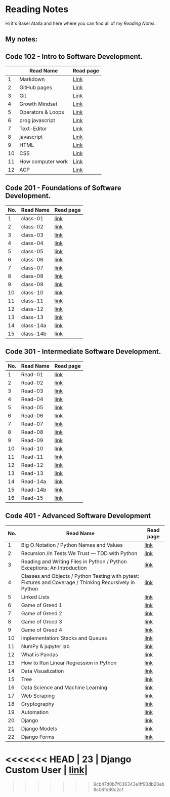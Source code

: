 # Reading Notes

Hi it's Basel Atalla and here where you can find all of my *Reading Notes*.


## My notes:

## Code 102 - Intro to Software Development.

|   | Read Name | Read page |
| --- | --- | --- |
|  1 |  Markdown | [Link](https://baselatalla.github.io/reading-notes/102/markdown) |
|  2 |  GitHub pages | [Link](https://baselatalla.github.io/reading-notes/102/github-pages) |
|  3 |  Git |[Link](https://baselatalla.github.io/reading-notes/102/git)|
|  4 |  Growth Mindset|[Link](https://baselatalla.github.io/reading-notes/102/growth-mindset)|
|  5 | Operators & Loops|[Link](https://baselatalla.github.io/reading-notes/102/Operators&Loops)|
|  6 | prog javascript|[Link](https://baselatalla.github.io/reading-notes/102/progjavascript)|
|  7 | Text-Editor|[Link](https://baselatalla.github.io/reading-notes/102/Text-Editor)|
|  8 | javascript|[Link](https://baselatalla.github.io/reading-notes/102/javascript-46-49)|
|  9 | HTML|[Link](https://baselatalla.github.io/reading-notes/102/HTML)|
|  10 | CSS|[Link](https://baselatalla.github.io/reading-notes/102/css)|
|  11 | How computer work|[Link](https://baselatalla.github.io/reading-notes/102/howcomputerwork)|
|  12 | ACP|[Link](https://baselatalla.github.io/102/reading-notes/ACP)|



## Code 201 - Foundations of Software Development.


| No. | Read Name | Read page |
| --- | --- | --- |
| 1 	|  class-01   |  [link](https://baselatalla.github.io/reading-notes/201/class-01)	|
| 2     |  class-02   |  [link](https://baselatalla.github.io/reading-notes/201/class-02)	|  	
| 3     |  class-03   |  [link](https://baselatalla.github.io/reading-notes/201/class-03)	|  	
| 4     |  class-04   |  [link](https://baselatalla.github.io/reading-notes/201/class-04)	|  	
| 5     |  class-05   |  [link](https://baselatalla.github.io/reading-notes/201/class-05)	|  	
| 6     |  class-06   |  [link](https://baselatalla.github.io/reading-notes/201/class-06)	|  	
| 7     |  class-07   |  [link](https://baselatalla.github.io/reading-notes/201/class-07)	|  	
| 8     |  class-08   |  [link](https://baselatalla.github.io/reading-notes/201/class-08)  |  	
| 9 	|  class-09   |  [link](https://baselatalla.github.io/reading-notes/201/class-09)	|
| 10 	|  class-10   |  [link](https://baselatalla.github.io/reading-notes/201/class-10)	|
| 11 	|  class-11   |  [link](https://baselatalla.github.io/reading-notes/201/class-11)	|  	
| 12 	|  class-12   |  [link](https://baselatalla.github.io/reading-notes/201/class-12)  |  
| 13 	|  class-13   |  [link](https://baselatalla.github.io/reading-notes/201/class-13)	|  	
| 14 	|  class-14a  |  [link](https://baselatalla.github.io/reading-notes/201/class-13a)	|  	
| 15 	|  class-14b  |  [link](https://baselatalla.github.io/reading-notes/201/class-14b)	|  	

                 
## Code 301 - Intermediate Software Development.


| No. | Read Name | Read page |
| --- | --- | --- |
| 1 	|  Read-01   |  [link](https://baselatalla.github.io/reading-notes/301/Read-01)	|
| 2     |  Read-02   |  [link](https://baselatalla.github.io/reading-notes/301/Read-02)	|  	
| 3     |  Read-03   |  [link](https://baselatalla.github.io/reading-notes/301/Read-03)	|  	
| 4     |  Read-04   |  [link](https://baselatalla.github.io/reading-notes/301/Read-04)	|  	
| 5     |  Read-05   |  [link](https://baselatalla.github.io/reading-notes/301/Read-05)	|  	
| 6     |  Read-06   |  [link](https://baselatalla.github.io/reading-notes/301/read-06)	|  	
| 7     |  Read-07   |  [link](https://baselatalla.github.io/reading-notes/301/read-07)	|  	
| 8     |  Read-08   |  [link](https://baselatalla.github.io/reading-notes/301/read-08) |  	
| 9 	|  Read-09   |  [link](https://baselatalla.github.io/reading-notes/301/read-09)	|
| 10 	|  Read-10   |  [link](https://baselatalla.github.io/reading-notes/301/read-10)	|
| 11 	|  Read-11   |  [link](https://baselatalla.github.io/reading-notes/301/read-11)	|  	
| 12 	|  Read-12   |  [link](https://baselatalla.github.io/reading-notes/301/read-12) |  
| 13 	|  Read-13   |  [link](https://baselatalla.github.io/reading-notes/301/read-13)	|  	
| 14 	|  Read-14a |  [link](https://baselatalla.github.io/reading-notes/301/read-14a)	|  	
| 15	|  Read-14b |  [link](https://baselatalla.github.io/reading-notes/301/read-14b)	|  
| 16 	|  Read-15  |  [link](https://baselatalla.github.io/reading-notes/301/read-15)	|  	



## Code 401 - Advanced Software Development

| No. | Read Name | Read page |
| ---   |     ---    | --- |
| 1 	|  Big O Notation / Python Names and Values   |  [link](https://baselatalla.github.io/reading-notes/401/read-01)	|
| 2     |   Recursion /In Tests We Trust — TDD with Python|  [link](https://baselatalla.github.io/reading-notes/401/read-02)	|  	
| 3     |  Reading and Writing Files in Python / Python Exceptions: An Introduction   |  [link](https://baselatalla.github.io/reading-notes/401/read-03)	|  	
| 4     |   Classes and Objects / Python Testing with pytest: Fixtures and Coverage / Thinking Recursively in Python  |  [link](https://baselatalla.github.io/reading-notes/401/read-04)	|  	
| 5     |  Linked Lists   |  [link](https://baselatalla.github.io/reading-notes/401/read-05)	|  	
| 6     |  Game of Greed 1   |  [link](https://baselatalla.github.io/reading-notes/401/read-06)	|  	
| 7     |  Game of Greed 2   |  [link](https://baselatalla.github.io/reading-notes/401/read-07)	|  	
| 8     |  Game of Greed 3   |  [link](https://baselatalla.github.io/reading-notes/401/read-08) |  	
| 9 	|  Game of Greed 4   |  [link](https://baselatalla.github.io/reading-notes/401/read-09)	|
| 10 	|  Implementation: Stacks and Queues   |  [link](https://baselatalla.github.io/reading-notes/401/read-10)	|
| 11 	|  NumPy & jupyter lab   |  [link](https://baselatalla.github.io/reading-notes/401/read-11)	|
| 12 	|  What is Pandas   |  [link](https://baselatalla.github.io/reading-notes/401/read-12) |  
| 13 	|  How to Run Linear Regression in Python   |  [link](https://baselatalla.github.io/reading-notes/401/read-13)	|  	
| 14 	|  Data Visualization  |  [link](https://baselatalla.github.io/reading-notes/401/read-14)|  	
| 15	|  Tree  |  [link](https://baselatalla.github.io/reading-notes/401/read-15)|  
| 16 	|  Data Science and Machine Learning  |  [link](https://baselatalla.github.io/reading-notes/401/read-16)|  
| 17 	| Web Scraping |  [link](https://baselatalla.github.io/reading-notes/401/read-17)|  
| 18  |  Cryptography |  [link](https://baselatalla.github.io/reading-notes/401/read-18)|  
| 19  |  Automation |  [link](https://baselatalla.github.io/reading-notes/401/read-19)|  
| 20 |  Django |  [link](https://baselatalla.github.io/reading-notes/401/read-20)| 
| 21 |  Django Models |  [link](https://baselatalla.github.io/reading-notes/401/read-21)|
| 22 |  Django Forms |  [link](https://baselatalla.github.io/reading-notes/401/read-22)|  
<<<<<<< HEAD
| 23 |  Django Custom User |  [link](https://baselatalla.github.io/reading-notes/401/read-23)|  
=======
>>>>>>> 9cb47d0b7f036343e1ff93db20eb8c06fd80c2c1

